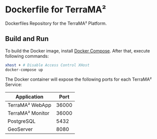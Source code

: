 # Dockerfile for TerraMA²

Dockerfiles Repository for the TerraMA² Platform.

## Build and Run

To build the Docker image, install [Docker Compose](https://docs.docker.com/compose/). After that, execute following commands:

```bash
xhost + # Disable Access Control XHost
docker-compose up
```

The Docker container will expose the following ports for each TerraMA² Service:

|   Application    | Port  |
|------------------|-------|
| TerraMA² WebApp  | 36000 |
| TerraMA² Monitor | 36000 |
| PostgreSQL       | 5432  |
| GeoServer        | 8080  |
